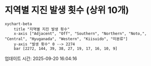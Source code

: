# 지역별 지진 발생 횟수 (상위 10개)

```mermaid
xychart-beta
    title "지역별 지진 발생 횟수"
    x-axis ["Adjacent", "Off", "Southern", "Northern", "Noto,", "Central", "Hyuganada", "Western", "Kiisuido", "미분류"]
    y-axis "발생 횟수" 0 --> 2274
    bar [2272, 144, 39, 38, 27, 19, 17, 16, 10, 9]
```

업데이트 시간: 2025-09-20 16:04:16
